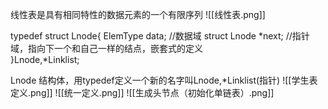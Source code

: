 线性表是具有相同特性的数据元素的一个有限序列
![[线性表.png]]

typedef struct Lnode{
	ElemType data;            //数据域
	struct Lnode *next;    //指针域，指向下一个和自己一样的结点，嵌套式的定义   
}Lnode,*Linklist;

Lnode 结构体，用typedef定义一个新的名字叫Lnode,*Linklist(指针)
![[学生表定义.png]]
![[统一定义.png]]
![[生成头节点（初始化单链表）.png]]
